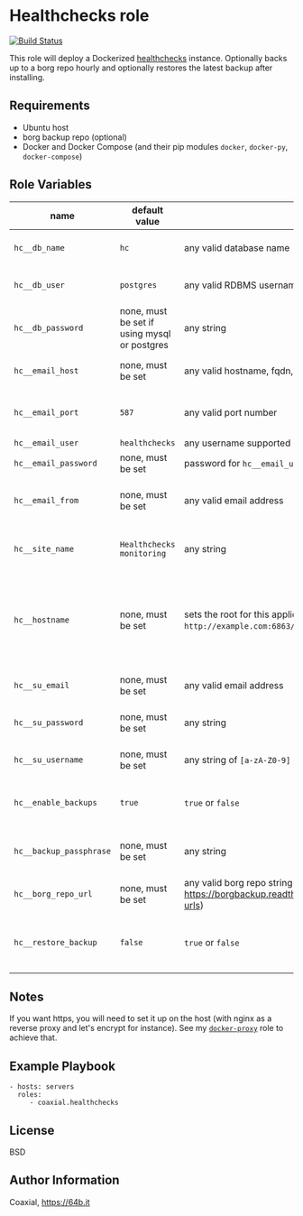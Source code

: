 Healthchecks role
=========
[![Build Status](https://travis-ci.org/coaxial/ansible-role-healthchecks.svg?branch=master)](https://travis-ci.org/coaxial/ansible-role-healthchecks)

This role will deploy a Dockerized [healthchecks](https://github.com/healthchecks/healthchecks) instance. Optionally backs up to a borg repo hourly and optionally restores the latest backup after installing.

Requirements
------------

- Ubuntu host
- borg backup repo (optional)
- Docker and Docker Compose (and their pip modules `docker`, `docker-py`, `docker-compose`)

Role Variables
--------------

name | default value | possible values | purpose | notes
---|---|---|---|---
`hc__db_name` | `hc` | any valid database name | database name in the RDBMS
`hc__db_user` | `postgres` | any valid RDBMS username | username for accessing the database
`hc__db_password` | none, must be set if using mysql or postgres | any string | set database password |
`hc__email_host` | none, must be set | any valid hostname, fqdn, or IP | mail server used to send notifications
`hc__email_port` | `587` | any valid port number | port to connect to the `hc__email_host` server
`hc__email_user` | `healthchecks` | any username supported by the mail server at `hc__email_host`
`hc__email_password` | none, must be set | password for `hc__email_user`@`hc__email_host`
`hc__email_from` | none, must be set | any valid email address | used as the default from address for emails
`hc__site_name` | `Healthchecks monitoring` | any string | used throughout the app to refer to itself
`hc__hostname` | none, must be set | sets the root for this application including the port if not standard (i.e. `http://example.com:6863/` or `https://example.org/`) | this role will only enable http, take a look at my [docker-reverse-proxy role](https://github.com/coaxial/ansible-role-docker-reverse-proxy) if you need https
`hc__su_email` | none, must be set | any valid email address | used to create the first admin user
`hc__su_password` | none, must be set | any string | used to create the first admin user
`hc__su_username` | none, must be set | any string of `[a-zA-Z0-9]` characters | used to create the first admin user
`hc__enable_backups` | `true` | `true` or `false` | enable or disable hourly backups to a borg repo
`hc__backup_passphrase` | none, must be set | any string | password to the borg repo (if backups are enabled)
`hc__borg_repo_url` | none, must be set | any valid borg repo string (cf. https://borgbackup.readthedocs.io/en/stable/usage/general.html#repository-urls)
`hc__restore_backup` | `false` | `true` or `false` | whether to restore the latest borg backup after installing


Notes
------------

If you want https, you will need to set it up on the host (with nginx as a reverse proxy and let's encrypt for instance). See my [`docker-proxy`](https://galaxy.ansible.com/coaxial/docker-proxy/) role to achieve that.

Example Playbook
----------------

    - hosts: servers
      roles:
         - coaxial.healthchecks

License
-------

BSD

Author Information
------------------

Coaxial, https://64b.it
